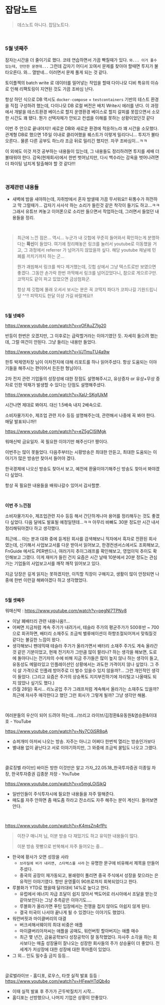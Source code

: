 # 잡담노트

> 데스노트 아니다. 잡담노트다.<br>

<br>

### 5월 넷째주

잠자는시간을 더 줄이기로 했다. 코테 연습하면서 가끔 빡칠때가 있다. `와... 이거 풀수 있는데, 만만한 문젠데...` 그런데 갑자기 어디서 꼬여서 문제를 찾아야 할때면 투지가 불타오른다. 와... 열받네... 이러면서 문제 풀게 되는 것 같다.<br>

토이플젝의 batch write 로 데이터를 밀어넣는 작업을 할때 다이나모 디비 특유의 이슈로 인해 리팩토링이 지연된 것도 가끔 조바심 난다. 

항상 하던 식으로 DB 역시도 `docker-compose` + `testcontainers` 기반의 테스트 환경을 직접 구성하려 했는데, 다이나모 DB 로컬 버전은 배치 Write시 에러를 낸다. 이 과정에서 개발을 테스트환경 베이스로 할지 운영환경 베이스로 할지 갈피를 못잡으면서 소모한 시간도 꽤 됐다. 뭔가 선택자체가 안되고 컨셉을 이해를 못하는 상황이었던것 같다<br>

이번 주 안으로 끝내야지!! 새로운 DB와 새로운 환경에 적응하느라 꽤 시간을 소모했다. 관계형 DB로 했으면 1주일 이내로 클리어했을 퀘스트가 이렇게 밀리다니... 투지가 불타오른다.. 물론 다른 공부도 하느라 조금 뒤로 밀리긴 했지만. 자꾸 조바심이...ㅋㅋ<br>

이 외에도 이것 저것 공부하는 내용들이 있는데, 그 내용들도 정리하려면 투지를 세배 더 불태워야 한다. 감옥(현재회사)에서 한번 벗어났지만, 다시 백수라는 감옥을 벗어나려면 더 파이팅 넘치게 탈출해야 할 것 같다!!!<br>

<br>

### 경제관련 내용들 

- 새벽에 밤을 새야하는데, 자취방에서 혼자 밤샐때 가끔 무서워요!! 뒤통수가 허전하고 막 그럴때가... 갑자기 사사삭 하는 소리가 들린것 같은 착각이 들기도 하고...ㅋㅋ 그래서 유튜브 켜놓고 이어폰으로 소리만 들으면서 작업하는데, 그러면서 들었던 내용들을 정리.

<br>

> 최근에 느낀 점은... 역시... 누군가 내 깃헙에 꾸준히 들어와서 확인하는게 분명하다는 **확신**이 들었다. 여기에 정리해놓은 링크를 눌러서 youtube로 이동했을 거고, 그 과정에서 referrer 가 넘어가지 않았을까 싶다. 해당 youtube 채널에 민폐를 끼치기까지 하는 군...<br>
>
> 뭔가 괘씸해서 링크를 싹다 제거했는데, 깃헙 상에서 그냥 텍스트로만 보였으면 좋겠다. 그동안 손가락 한번 까딱해서 링크를 넘어갔었다니, 참으로 게으르구만. 코딱지도 같이 파고 있었으면 금상첨화군. <br>
>
> 항상 제 깃헙에 몰래 오셔서 보시는 분은 꼭 코딱지 파다가 코피나길 기원드립니당 ^^!! 피딱지도 한달 이상 가길 바랄께요!!<br>

<br>

**5월 넷째주**

https://www.youtube.com/watch?v=vOFAuZ7lg20<br>

반등이 한번은 오겠지만, 그 이후로는 급락할거라는 이야기였던 듯. 자세히 들으려 했는데, 그럴 여건이 안된다. 그냥 들리는 내용만 들었다.<br>

https://www.youtube.com/watch?v=VJTmuTU4a9w<br>

한투 박제영차장 님이 이차전지에 대해 리포트를 하나 읽어주셨다. 항상 도움되는 이야기들을 해주시는 편이어서 든든한 형님이다.<br>

2차 전지 관련 기업들의 성장성에 대한 장점도 설명해주시고, 유상증자 or 유상+무상 증자로 인한 악재가 발생할 수 있다는 단점도 설명해주셨다.<br>

https://www.youtube.com/watch?v=XaU-SKglUkM<br>

시간나면 제대로 봐야지. 대신 1.5배속 내지 2배속으로.<br>

소비자물가지수, 제조업 관련 지수 등등 설명해주는데, 관련해서 나중에 꼭 봐야 한다. 매달 발표되니까!!

https://www.youtube.com/watch?v=eZ5gCISlMgk<br>

워매신박 금요일자. 꼭 필요한 이야기만 해주신다!! 짱이다.<br>

이번주는 많이 못들었다. 다음주부터는 시황방송은 최대한 안듣고, 최대한 도움되는 이야기가 많은 방송만 찾아서 들어야 겠다.<br>

한국경제에 나오신 방송도 찾아서 보고, 예전에 환율이야기해주신 방송도 찾아서 봐야겠다 싶었다.<br>

항상 꼭 필요한 내용들을 배워나갈수 있어서 감사할뿐.<br>

<br>

**이번 주 느낀점**<br>

소비자물가지수, 제조업관련 지수 등등 해서 간단하게나마 용어를 정리해두는 것도 좋겠다 싶었다. 다음 달에도 발표될 예정일텐데...ㅋㅋ 아무리 바빠도 30분 정도만 시간 내서 정리해둬야겠다 하고 생각했다.<br>

최근에... 아는 분과 대화 중에 듣게된 회사를 검색해보니 적자에서 흑자로 전환된 회사였는데, 신기해서 사업보고서를 다운 받아서 읽어보고, 한경컨센서스에서도 조회해보고, FnGuide 에서도 PER밴드나, 여러가지 추이그래프를 확인해보고, 영업이익 추이도 확인해보고 그랬다. 이게 재미가 들린 건지 요즘은 시간 날때 10분에서 20분 정도는 관심가는 기업들의 사업보고서를 깨작 깨작 읽어보고 있다. <br>

지금 당장은 깊게 읽지는 못하겠지만, 이직할 직장이 구해지고, 생활이 많이 안정되면 나중에 한번 이런걸 해봐야겠다 하고 생각했었다.<br>

<br>

**5월 셋째주**<br>


워매신박 : https://www.youtube.com/watch?v=pegNl7TPNy8<br>

- 이날 폐배터리 관련 내용나옴!!... 
- 어쩌면 지금처럼 계속 주가가 내려가서, 테슬라 주가의 평균주가가 500후반 \~ 700으로 회귀하면, 배터리 소재주도 조금씩 밸류에이션이 하향조절되어져서 맞춰질것 같다는 불길한 느낌이 왔다. 
- 생각해보니 팬데믹때 테슬라 주가가 올라가면서 배터리 소재주 주가도 계속 올라간 것 같은 기분이었고, 현재 전기차가 그만큼 많이 팔리나? 하는 생각을 해보면, 도로에 돌아다니는 전기차의 수에 비해 지금 주가들은 많이 높지 않나 하는 생각이 들고, 유동성도 메말라있고 인플레이션인 상황에서는 과도한 가격이지 않나 싶었다. 그 주식 살 가격으로 인플레 방어주로 더 벌수 있을수 있지 않을까?... 그런 개인적인 생각이 들었다. (그리고 요즘은 주가의 상승폭도 지지부진하기에 자리털고 나올때도 되지 않았나 싶기도 했다.)
- (5월 28일) 혹시... 리노공업 주가 그래프처럼 계속해서 올라가는 소재주도 있을까? 최근에 자사주 매각한다고 했던 그런 회사가 그렇게 될까? 그냥 생각만 해봄.

<br>

여러분들의 우산이 되어 드려야 하는데.../쓰리고 라이브/김정환&유동원&염승환&이대호 - YouTube

https://www.youtube.com/watch?v=Ny7C0jSR8qA<br>

- 슈퍼개미 아저씨 나오는 방송. 자주는 아니고 어쩌다 한번씩 열리는 방송인가보다
- 별내용 없이 끝난다고 서로 이야기하지만, 그 와중에 조금씩 꿀팁도 나오고 그랬다.

<br>

클로징벨 라이브\] 바이든 방한 이것만은 알고 가자_22.05.18_한국투자증권 이종일 차장, 한국투자증권 김종문 차장 - YouTube

https://www.youtube.com/watch?v=x5mgLOjSikQ<br>

- 일반인들이 주식투자시에 필요한 내용들을 자주 말해준다.
- 매도를 자주 안하면 좀 매도좀 하라고 잔소리도 자주 해주는 분이 계신다. 들어보면 안다.

<br>

https://www.youtube.com/watch?v=K4msZn4rfPc<br>

> 이찬구 매니저 님, 이분 방송 다 재밌기도 하고 유익한 내용들이 많다.<br>
>
> 이분 방송 팟빵으로 반복해서 자주 들어오는 중...<br>

- 한국에 황사가 오면 성장을 사라
  - `브라질에 비가 내리면, 스타벅스를 사라` 는 유명한 문구에 비유해서 제목을 만들어주셨다.
  - 중국의 공장이 재가동되고, 봉쇄령이 풀리면 중국 주식에서 성장을 찾으라는 은유적인 이야기였다. 항만 운영률이 90프로까지 회복되었다고 한다.
- 루블화가 YTD로 했을때 달러대비 14%로 높다고 한다.
  - 유럽에서 에너지 자급 조달이 쉽지 않아서 백도어로 러시아에서 조달을 받는것 같아보인다는 그냥 추측같은 이야기도....
  - 루블화가 올라가면 푸틴 입장에서는 전쟁을 접지 않아도 아쉽지 않게 된다.
  - 결국 미국이 나서야 끝나게 될 수 있겠다는 이야기도 했었다.
- 워런버핏과 마이클버리의 대결
  - 버크셔해서웨이의 최대 비중은 애플
  - 마이클버리아저씨는 애플을 공매도, 워런버핏 할아버지는 애플 매수
  - 최근 몇 년간, 금융공학보다 성장공학이 잘 동작했었다. 자사주 소각을 하는 회사보다는 매출 성장율이 잘나오는 성장한 회사들의 주가 상승율이 더 좋았다. 전 세계가 저상장에 대한 성장에 대한 목마름이 있었다.
- 그 외... 인도 밀수출 금지 등등... 

<br>

글로벌라이브 - 홈디포, 로우스, 타겟 실적 발표 등등 : https://www.youtube.com/watch?v=HFewHTdQb4o

- 이때 실적 발표 후 주가가 곤두박질치기 시작...
- 홈디포는 선방했으나, 나머지 기업은 상황이 안좋았다.

<br>
